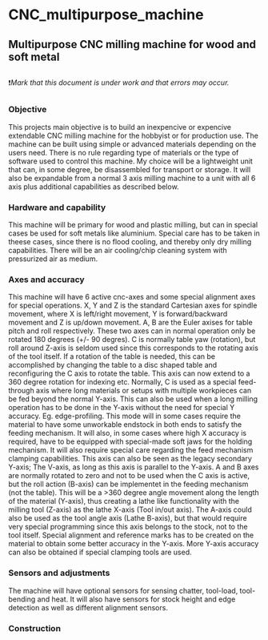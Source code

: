 # CNC_multipurpose_machine 
## Multipurpose CNC milling machine for wood and soft metal
## 
:exclamation:_Mark that this document is under work and that errors may
occur._
##
### Objective
This projects main objective is to build an inexpencive or expencive
extendable CNC milling machine for the hobbyist or for production use. The
machine can be built using simple or advanced materials depending on the users
need. There is no rule regarding type of materials or the type of software
used to control this machine. My choice will be a lightweight unit that can,
in some degree, be disassembled for transport or storage. It will also be
expandable from a normal 3 axis milling machine to a unit with all 6 axis plus
additional capabilities as described below.

### Hardware and capability
This machine will be primary for wood and plastic milling, but can in special
cases be used for soft metals like aluminium. Special care has to be taken in
theese cases, since there is no flood cooling, and thereby only dry milling
capabilities. There will be an air cooling/chip cleaning system with
pressurized air as medium.

### Axes and accuracy
This machine will have 6 active cnc-axes and some special alignment axes for
special operations. X, Y and Z is the standard Cartesian axes for spindle
movement, where X is left/right movement, Y is forward/backward movement and Z
is up/down movement. A, B are the Euler axises for table pitch and roll
respectively. These two axes can in normal operation only be rotated 180
degrees (+/- 90 degres). C is normally table yaw (rotation), but roll around
Z-axis is seldom used since this corresponds to the rotating axis of the tool
itself. If a rotation of the table is needed, this can be accomplished by
changing the table to a disc shaped table and reconfiguring the C axis to
rotate the table. This axis can now extend to a 360 degree rotation for
indexing etc. Normally, C is used as a special feed-through axis where long
materials or setups with multiple workpieces can be fed beyond the normal
Y-axis. This can also be used when a long milling operation has to be done in
the Y-axis without the need for special Y accuracy. Eg. edge-profiling. This
mode will in some cases require the material to have some unworkable endstock
in both ends to satisfy the feeding mechanism. It will also, in some cases
where high X accuracy is required, have to be equipped with special-made soft
jaws for the holding mechanism. It will also require special care regarding
the feed mechanism clamping capabilities. This axis can also be seen as the
legacy secondary Y-axis; The V-axis, as long as this axis is parallel to the
Y-axis. A and B axes are normally rotated to zero and not to be used when the
C axis is active, but the roll action (B-axis) can be implementet in the
feeding mechanism (not the table). This will be a >360 degree angle movement
along the length of the material (Y-axis), thus creating a lathe like
functionality with the milling tool (Z-axis) as the lathe X-axis (Tool in/out
axis). The A-axis could also be used as the tool angle axis (Lathe B-axis),
but that would require very special programming since this axis belongs to the
stock, not to the tool itself. Special alignment and reference marks has to be
created on the material to obtain some better accuracy in the Y-axis. More
Y-axis accuracy can also be obtained if special clamping tools are used.

### Sensors and adjustments
The machine will have optional sensors for sensing chatter, tool-load,
tool-bending and heat. It will also have sensors for stock height and edge
detection as well as different alignment sensors.


### Construction
### 
### ### 
